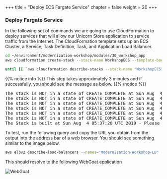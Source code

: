 +++
title = "Deploy ECS Fargate Service"
chapter = false
weight = 20
+++

### Deploy Fargate Service 
In the following set of commands we are going to use CloudFormation to deploy services that will allow our Unicorn Store application to service traffic from the Internet. The CloudFormation template sets up an ECS Cluster, a Service, Task Definition, Task, and Application Load Balancer. 

```bash
cd ~/environment/modernization-workshop/modules/30_workshop_app
aws cloudformation create-stack --stack-name WorkshopECS --template-body file://ecs-fargate.yaml --capabilities CAPABILITY_NAMED_IAM --parameters file://ecs-parameters.json

until [[ `aws cloudformation describe-stacks --stack-name "WorkshopECS" --query "Stacks[0].[StackStatus]" --output text` == "CREATE_COMPLETE" ]]; do  echo "The stack is NOT in a state of CREATE_COMPLETE at `date`";   sleep 30; done && echo "The Stack is built at `date` - Please proceed"
```

{{% notice info %}}
This step takes approximately 3 minutes and if successfully, you should see the message as below.
{{% /notice %}}

<pre>
The stack is NOT in a state of CREATE_COMPLETE at Sun Aug  4 05:34:25 UTC 2019
The stack is NOT in a state of CREATE_COMPLETE at Sun Aug  4 05:34:55 UTC 2019
The stack is NOT in a state of CREATE_COMPLETE at Sun Aug  4 05:35:26 UTC 2019
The stack is NOT in a state of CREATE_COMPLETE at Sun Aug  4 05:35:57 UTC 2019
The stack is NOT in a state of CREATE_COMPLETE at Sun Aug  4 05:36:27 UTC 2019
The stack is NOT in a state of CREATE_COMPLETE at Sun Aug  4 05:36:58 UTC 2019
The Stack is built at Sun Aug  4 05:37:28 UTC 2019 - Please proceed
</pre>

To test, run the following query and copy the URL you obtain from the output into the address bar of a web browser.  You should see something similar to the image below.

```bash
aws elbv2 describe-load-balancers --names="Modernization-Workshop-LB" --query="LoadBalancers[0].DNSName" --output=text
```

This should resolve to the following WebGoat application

![WebGoat](/images/wg_0.png)
